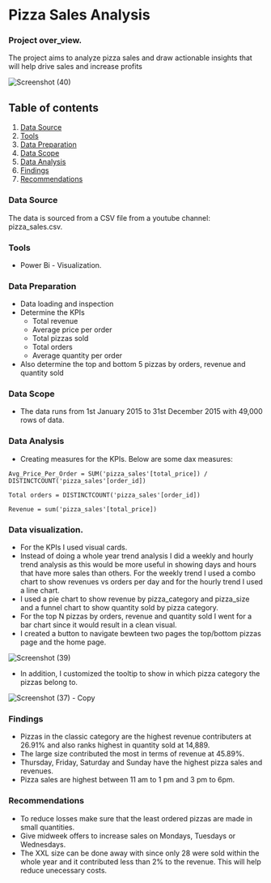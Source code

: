 # Pizza Sales Analysis
### Project over_view.
The project aims to analyze pizza sales and draw actionable insights that will help drive sales and increase profits

![Screenshot (40)](https://github.com/user-attachments/assets/0061d2cf-8135-46ee-8534-0dfbf5ff7ec3)


## Table of contents
1. [Data Source](#data-source)
2. [Tools](#tools)
3. [Data Preparation](#data-preparation)
5. [Data Scope](#data_scope)
6. [Data Analysis](#data-analysis)
7. [Findings](#findings)
8. [Recommendations](#recommendations)

### Data Source
The data is sourced from a CSV file from a youtube channel: pizza_sales.csv.

### Tools

- Power Bi - Visualization.

### Data Preparation
- Data loading and inspection
- Determine the KPIs
  - Total revenue
  - Average price per order
  - Total pizzas sold
  - Total orders
  - Average quantity per order
- Also determine the top and bottom 5 pizzas by orders, revenue and quantity sold

### Data Scope
- The data runs from 1st January 2015 to 31st December 2015 with 49,000 rows of data.

### Data Analysis
- Creating measures for the KPIs. Below are some dax measures:
  
`Avg_Price_Per_Order = SUM('pizza_sales'[total_price]) / DISTINCTCOUNT('pizza_sales'[order_id])`

`Total orders = DISTINCTCOUNT('pizza_sales'[order_id])`

`Revenue = sum('pizza_sales'[total_price])`

### Data visualization.
- For the KPIs I used visual cards.
- Instead of doing a whole year trend analysis I did a weekly and hourly trend analysis as this would be more useful in showing days and hours that have more sales than others. For the weekly trend I used a combo chart to show revenues vs orders per day and for the hourly trend I used a line chart.
- I used a pie chart to show revenue by pizza_category and pizza_size and a funnel chart to show quantity sold by pizza category.
- For the top N pizzas by orders, revenue and quantity sold I went for a bar chart since it would result in a clean visual.
- I created a button to navigate bewteen two pages the top/bottom pizzas page and the home page.

![Screenshot (39)](https://github.com/user-attachments/assets/3a6256c4-fe7e-4ac4-84c9-f6818c0b407c)

  
- In addition, I customized the tooltip to show in which pizza category the pizzas belong to.
  
![Screenshot (37) - Copy](https://github.com/user-attachments/assets/1c10872a-d905-4cb9-9ca8-4db0c1c33366)

### Findings
- Pizzas in the classic category are the highest revenue contributers at 26.91% and also ranks highest in quantity sold at 14,889.
- The large size contributed the most in terms of revenue at 45.89%.
- Thursday, Friday, Saturday and Sunday have the highest pizza sales and revenues.
- Pizza sales are highest between 11 am to 1 pm and 3 pm to 6pm.

### Recommendations
- To reduce losses make sure that the least ordered pizzas are made in small quantities.
- Give midweek offers to increase sales on Mondays, Tuesdays or Wednesdays.
- The XXL size can be done away with since only 28 were sold within the whole year and it contributed less than 2% to the revenue. This will help reduce unecessary costs.

